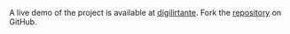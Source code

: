 A live demo of the project is available at [digilirtante](https://digilirtante.pages.dev).
Fork the [repository](https://github.com/untaokeroa) on GitHub.
